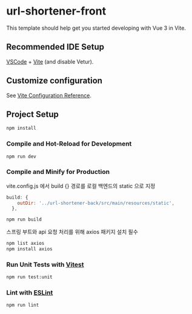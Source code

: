 # url-shortener-front

This template should help get you started developing with Vue 3 in Vite.

## Recommended IDE Setup

[VSCode](https://code.visualstudio.com/) + [Vite](https://vite.dev/) (and disable Vetur).

## Customize configuration

See [Vite Configuration Reference](https://vite.dev/config/).

## Project Setup

```sh
npm install
```

### Compile and Hot-Reload for Development

```sh
npm run dev
```

### Compile and Minify for Production
vite.config.js 에서 build {} 경로를 로컬 백엔드의 static 으로 지정
```js
build: {
    outDir: '../url-shortener-back/src/main/resources/static',
  },
```

```sh
npm run build
```

스프링 부트와 api 요청 처리를 위해 axios 패키지 설치 필수
```sh
npm list axios
npm install axios
```

### Run Unit Tests with [Vitest](https://vitest.dev/)

```sh
npm run test:unit
```

### Lint with [ESLint](https://eslint.org/)

```sh
npm run lint
```
